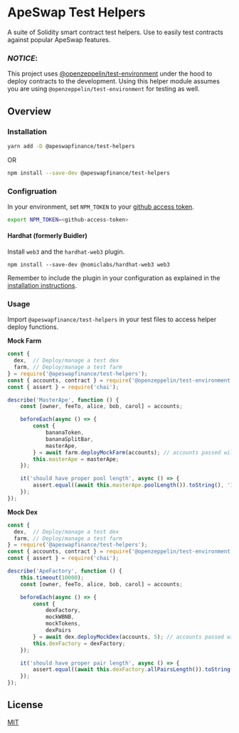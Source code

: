 # ApeSwap Test Helpers

A suite of Solidity smart contract test helpers. Use to easily test contracts against popular ApeSwap features.
### _**NOTICE**_: 
This project uses [@openzeppelin/test-environment](https://github.com/OpenZeppelin/openzeppelin-test-environment) under the hood to deploy contracts to the development. Using this helper module assumes you are using `@openzeppelin/test-environment` for testing as well.

## Overview

### Installation

```bash
yarn add -D @apeswapfinance/test-helpers
```
OR 
```bash
npm install --save-dev @apeswapfinance/test-helpers
```

### Configruation
In your environment, set `NPM_TOKEN` to your [github access token](https://docs.github.com/en/packages/learn-github-packages/introduction-to-github-packages#authenticating-to-github-packages). 
```bash
export NPM_TOKEN=<github-access-token>
```

#### Hardhat (formerly Buidler)
Install `web3` and the `hardhat-web3` plugin.

```
npm install --save-dev @nomiclabs/hardhat-web3 web3
```

Remember to include the plugin in your configuration as explained in the [installation instructions](https://hardhat.org/plugins/nomiclabs-hardhat-web3.html#installation).

### Usage

Import `@apeswapfinance/test-helpers` in your test files to access helper deploy functions.


**Mock Farm**
```javascript
const {
  dex,  // Deploy/manage a test dex
  farm, // Deploy/manage a test farm
} = require('@apeswapfinance/test-helpers');
const { accounts, contract } = require('@openzeppelin/test-environment');
const { assert } = require('chai');

describe('MasterApe', function () {
    const [owner, feeTo, alice, bob, carol] = accounts;

    beforeEach(async () => {
        const {
            bananaToken,
            bananaSplitBar,
            masterApe,
        } = await farm.deployMockFarm(accounts); // accounts passed will be used in the deployment
        this.masterApe = masterApe;
    });

    it('should have proper pool length', async () => {
        assert.equal((await this.masterApe.poolLength()).toString(), '1');
    });
});
```

**Mock Dex**
```javascript
const {
  dex,  // Deploy/manage a test dex
  farm, // Deploy/manage a test farm
} = require('@apeswapfinance/test-helpers');
const { accounts, contract } = require('@openzeppelin/test-environment');
const { assert } = require('chai');

describe('ApeFactory', function () {
    this.timeout(10000);
    const [owner, feeTo, alice, bob, carol] = accounts;

    beforeEach(async () => {
        const {
            dexFactory,
            mockWBNB,
            mockTokens,
            dexPairs
        } = await dex.deployMockDex(accounts, 5); // accounts passed will be used in the deployment
        this.dexFactory = dexFactory;
    });

    it('should have proper pair length', async () => {
        assert.equal((await this.dexFactory.allPairsLength()).toString(), '5');
    });
});
```

## License

[MIT](LICENSE)
